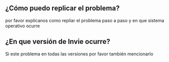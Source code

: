 ## ¿Cómo puedo replicar el problema?
por favor explícanos como repliar el problema paso a paso y en que sistema operativo ocurre
## ¿En que versión de Invie ocurre?
Si este problema en todas las versiones por favor también mencionarlo
